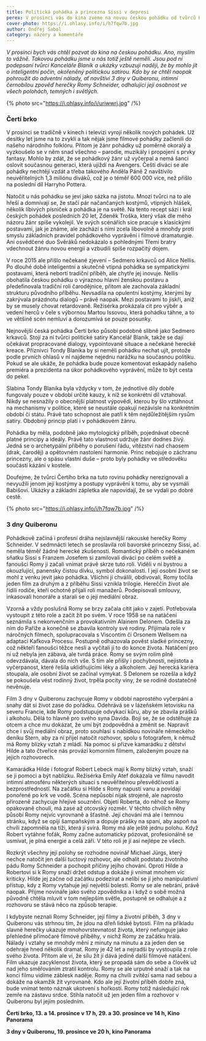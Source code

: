 ```yaml
---
title: Politická pohádka a princezna Sissi v depresi
perex: V prosinci vás do kina zveme na novou českou pohádku od tvůrců Kanceláře Blaník (ano, vážně!) a intimní černobílou zpověď herečky Romy Schneider.
cover-photo: https://i.ohlasy.info/i/h7fqw7b.jpg
author: Ondřej Sabol
category: názory a komentáře
---
```


*V prosinci bych vás chtěl pozvat do kina na českou pohádku. Ano, myslím to vážně. Takovou pohádku jsme u nás totiž ještě neměli. Jsou pod ní podepsaní tvůrci Kanceláře Blaník a ukázky vzbuzují naději, že by mohlo jít o inteligentní počin, okořeněný politickou satirou. Kdo by se chtěl naopak pohroužit do adventní nálady, ať navštíví 3 dny v Quiberonu, intimní černobílou zpověď herečky Romy Schneider, odhalující její osobnost ve všech polohách, temných i světlých.*

{% photo src="https://i.ohlasy.info/i/uriwwrj.jpg" /%}

### Čertí brko

V prosinci se tradičně v kinech i televizi vyrojí několik nových pohádek. Už desítky let jsme na to zvyklí a tak nějak jsme filmové pohádky začlenili do našeho národního folklóru. Přitom je žánr pohádky už poměrně okoralý a vyzkoušelo se v něm snad všechno – parodie, muzikály i propojení s prvky fantasy. Mohlo by zdát, že se pohádkový žánr už vyčerpal a nemá šanci oslovit současnou generaci, která ujíždí na Avengers. Čeští diváci se ale pohádky nechtějí vzdát a třeba takového Anděla Páně 2 navštívilo neuvěřitelných 1,3 miliónu diváků, což je o téměř 600 000 více, než přišlo na poslední díl Harryho Pottera. 

Natočit u nás pohádku se jeví jako sázka na jistotu. Mnozí tvůrci na to ale hřeší a domnívají se, že stačí pár načančaných kostýmů, vtipných hlášek, několik líbivých písniček a pohádka je na světě. Na tento recept sází i král českých pohádek posledních 20 let, Zdeněk Troška, který však dle mého názoru žánr spíše vykolejil. Ve svých scénářích sice pracuje s klasickými postavami, jak je známe, ale zachází s nimi zcela libovolně a mnohdy proti smyslu základních pravidel pohádkového vyprávění i filmové dramaturgie. Ani osvědčené duo Svěráků nedokázalo s pohlednými Třemi bratry vdechnout žánru novou energii a vzbudili spíše rozpačitý dojem.

V roce 2015 ale přišlo nečekané zjevení – Sedmero krkavců od Alice Nellis. Po dlouhé době inteligentní a skutečně vtipná pohádka se sympatickými postavami, která nebortí tradiční příběh, ale chytře jej inovuje. Nellis obohatila českou pohádku o výraznou hlavní ženskou postavu a předefinovala tradiční roli čarodějnice, přitom ale zachovala základní strukturu původního příběhu. Nevsadila na opulentní kostýmy, kterými by zakrývala prázdnotu dialogů – právě naopak. Mezi postavami to jiskří, aniž by se musely chovat retardovaně. Režisérka prokázala cit pro výběr a vedení herců v čele s výbornou Martou Issovou, která pohádku táhne, a to ve většině scén nemluví a dorozumívá se pouze posunky.

Nejnovější česká pohádka Čertí brko působí podobně slibně jako Sedmero krkavců. Stojí za ní tvůrci politické satiry Kancelář Blaník, takže se dají očekávat propracované dialogy, vypointované situace a nečekané herecké kreace. Příznivci Tondy Blaníka by si neměli pohádku nechat ujít, protože podle prvních ohlasů v ní najdeme nejednu narážku na současnou politiku. Pokud se ale ukáže, že pohádka bude pouze komentovat eskapády našeho premiéra a prezidenta na úkor pohádkového vyprávění, může to být cesta do pekel.

Slabina Tondy Blaníka byla vždycky v tom, že jednotlivé díly dobře fungovaly pouze v období určité kauzy, k níž se konkrétní díl vztahoval. Nikdy se nesnažily o obecnější platnost výpovědi, kterou by šlo vztáhnout na mechanismy v politice, které se neustále opakují nezávisle na konkrétním období či státu. Právě tato schopnost ale patří k těm nejdůležitějším rysům satiry. Obdobný princip platí i v pohádkovém žánru. 

Pohádka by měla, podobně jako mytologický příběh, pojednávat obecně platné principy a ideály. Právě tato vlastnost udržuje žánr dodnes živý. Jedná se o archetypální příběhy o porušení řádu, vítězství nad chaosem (drak, čaroděj) a opětovném nastolení harmonie. Princ nebojuje o záchranu princezny, ale o spásu vlastní duše – proto byly pohádky ve středověku součástí kázání v kostele.

Doufejme, že tvůrci Čertího brka na tuto rovinu pohádky nerezignovali a nevyužili jenom její kostýmy a postupy vyprávění k tomu, aby se vysmáli Babišovi. Ukázky a základní zápletka ale napovídají, že se vydali po dobré cestě.

{% photo src="https://i.ohlasy.info/i/h7fqw7b.jpg" /%}

### 3 dny Quiberonu

Pohádkově začíná i profesní dráha nejslavnější rakouské herečky Romy Schneider. V sedmnácti letech se proslavila rolí bavorské princezny Sissi, ač neměla téměř žádné herecké zkušenosti. Romantický příběh o nečekaném sňatku Sissi s Franzem Josefem si zamilovali diváci po celém světě a fanoušci Romy ji začali vnímat právě skrze tuto roli. Viděli v ní bystrou a okouzlující, panensky čistou dívku, symbol dokonalosti. I její osobní život se mohl z venku jevit jako pohádka. Všichni jí chválili, obdivovali, Romy točila jeden film za druhým a z příběhu Sissi vznikla trilogie. Hereččin život ale řídili rodiče, kteří ochotně přijali roli manažerů. Podepisovali smlouvy, inkasovali honoráře a starali se o její mediální obraz.

Vzorná a vždy poslušná Romy se brzy začala cítit jako v zajetí. Potřebovala vystoupit z této role a začít žít po svém. V roce 1958 se na natáčení seznámila s nekonvenčním a provokativním Alainem Delonem. Odešla za ním do Paříže a konečně se zbavila kontroly své rodiny. Přijímala role v náročných filmech, spolupracovala s Viscontim či Orsonem Wellsem na adaptaci Kafkova Procesu. Postupně odhazovala pověst sladké princezny, což někteří fanoušci těžce nesli a vyčítali jí to do konce života. Natáčení pro ni už nebyla jen zábava, ale tvrdá práce. Romy se svým rolím plně odevzdávala, dávala do nich vše. S tím ale přišly i pochybnosti, nejistota a vyčerpanost, které řešila uklidňujícími léky a alkoholem. Její herecká kariéra stoupala, ale osobní život se začínal vymykat. S Delonem se rozešla a když se pokoušela vést rodinný život, trpěla pocity viny, že se rodině dostatečně nevěnuje.

Film 3 dny v Quiberonu zachycuje Romy v období naprostého vyčerpání a snahy dát si život zase do pořádku. Odehrává se v lázeňském letovisku na severu Francie, kde Romy podstupuje odvykací kůru, aby se zbavila prášků i alkoholu. Dělá to hlavně pro svého syna Davida. Bojí se, že se odstěhuje za otcem a chce mu dokázat, že umí být zodpovědná a změnit se. Napravit chce i svůj mediální obraz, proto souhlasí s nabídkou novináře německého deníku Stern, aby za ní přijel natočit rozhovor, spolu s fotografem, k němuž má Romy blízky vztah z mládí. Na pomoc si přizve kamarádku z dětství Hilde a tato čtveřice nás provází komorním filmem, založeným pouze na jejich rozhovorech.

Kamarádka Hilde i fotograf Robert Lebeck mají k Romy blízký vztah, snaží se ji pomoci a být nablízku. Režisérka Emily Atef dokázala ve filmu navodit intimní atmosféru některých situací s neuvěřitelnou přesvědčivostí a bezprostředností. Na začátku si Hilde s Romy napustí vanu a povídají ponořené po krk ve vodě. Scéna nepůsobí nijak strojeně, ale naprosto přirozeně zachycuje hřejivé souznění. Objetí Roberta, do něhož se Romy opakovaně choulí, má zase až otcovský rozměr. V těchto chvílích něhy působí Romy nejvíc vyrovnaně a šťastně. Její chování má ale i temnou stránku, když se opíjí šampaňským a dopuje prášky na spaní, aby aspoň na chvíli zapomněla na tíži, která jí svírá. Romy má ale ještě jednu polohu. Když Robert vytáhne foťák, Romy začne automaticky pózovat, profesionálně se usmívat, je plná energie a celá září. V této roli je jí asi nejlépe ze všech.

Rozkrýt všechny její polohy se rozhodne novinář Michael Jürgs, který nechce natočit jen další tuctový rozhovor, ale odhalit podstatu životního pádu Romy Schneider a pochopit příčiny jejího chování. Oproti Hilde a Robertovi si k Romy snaží držet odstup a dokáže ji vnímat mnohem víc kriticky. Hilde jej začne od začátku podezírat a nelíbí se jí jeho manipulativní přístup, kdy z Romy vytahuje její největší bolesti. Romy se ale nebrání, právě naopak. Přijme novináře jako svého zpovědníka a i když o sobě možná původně chtěla mluvit v tom nejlepším světle, postupně se odhaluje a z rozhovoru se stává něco na způsob terapie.

I kdybyste neznali Romy Schneider, její filmy a životní příběh, 3 dny v Quiberonu vás strhnou tím, že jdou na dřeň lidské bytosti. Film na příkladu slavné herečky ukazuje mnohovrstevnatost života, který nefunguje jako přehledné přímočaré filmové příběhy, v nichž Romy ze začátku hrála. Nálady i vztahy se mnohdy mění z minuty na minutu a za jeden den se odehraje hned několik dramat. Romy je 42 let a nejradši by vystoupila z role svého života. Přitom ale ví, že sílu žít jí dává jedině další filmové natáčení. Film ukazuje zacyklenost života, který se propadá sám do sebe a člověk už nad jeho směřováním ztratil kontrolu. Romy se ale urputně snaží a tak na konci filmu vidíme záblesk naděje. Romy na chvíli zvítězí sama nad sebou a dokáže na okamžik žít vyrovnaně. Kdo ale její životní příběh dobře zná, bude vnímat tento náznak ukotvení s hořkostí. Romy totiž následující rok zemře na zástavu srdce. Stihla natočit už jen jeden film a rozhovor v Quiberonu byl jejím posledním.

**Čertí brko, 13. a 14. prosince v 17 h, 29. a 30. prosince ve 14 h, Kino Panorama**

**3 dny v Quiberonu, 19. prosince ve 20 h, kino Panorama**
